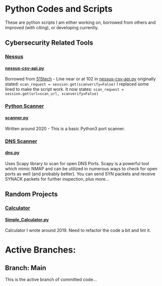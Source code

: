 # Python Codes and Scripts
These are python scripts I am either working on, borrowed from others and improved (with citing), or developing currently.

## Cybersecurity Related Tools
###  [Nessus](https://github.com/initcyber/Python/blob/master/CybersecurityTools/Nessus/)
#### [nessus-csv-api.py](https://github.com/initcyber/Python/blob/master/CybersecurityTools/Nessus/nessus-csv-api.py)
Borrowed from [515tech](https://www.515tech.com/post/how-to-collect-data-from-the-tenable-nessus-api) - Line near or at 102 in [nessus-csv-api.py](https://github.com/initcyber/Python/blob/master/CybersecurityTools/Nessus/nessus-csv-api.py) 
 originally stated: 
	 `scan_request = session.get(scanverify=False)`
 I replaced some lined to make the script work. It now states:
 	 `scan_request = session.get(url=scan_url, scanverify=False)`

### [Python Scanner](https://github.com/initcyber/Python/blob/master/CybersecurityTools/Python%20Scanner/)
#### [scanner.py](https://github.com/initcyber/Python/blob/master/CybersecurityTools/Python%20Scanner/scanner.py)
Written around 2020 - This is a basic Python3 port scanner. 

### [DNS Scanner](https://github.com/initcyber/Python/blob/master/CybersecurityTools/DNS%20Scanner/)
#### [dns.py](https://github.com/initcyber/Python/blob/master/CybersecurityTools/DNS%20Scanner/dns.py)
Uses Scapy library to scan for open DNS Ports. Scapy is a powerful tool which mimic NMAP and can be utilized in numerous ways to check for open ports as well (and probably better). You can send SYN packets and receive SYNACK packets for further inspection, plus more...

## Random Projects
### [Calculator](https://github.com/initcyber/Python/tree/master/Calculator)
#### [Simple_Calculator.py](https://github.com/initcyber/Python/tree/master/Calculator/Simple%20Calculator.py)
Calculator I wrote around 2019. Need to refactor the code a bit and lint it.

# Active Branches:
## Branch: Main
This is the active branch of committed code...

